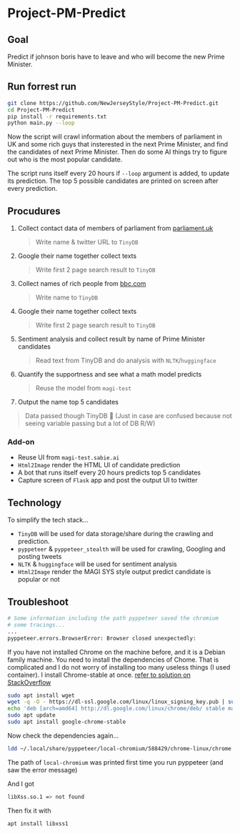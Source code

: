 # Project-PM-Predict

## Goal
Predict if johnson boris have to leave and who will become the new Prime Minister.

## Run forrest run
```bash
git clone https://github.com/NewJerseyStyle/Project-PM-Predict.git
cd Project-PM-Predict
pip install -r requirements.txt
python main.py --loop
```
Now the script will crawl information about the members of parliament in UK and some rich guys that insterested in the
next Prime Minister, and find the candidates of next Prime Minister.
Then do some AI things try to figure out who is the most popular candidate.

The script runs itself every 20 hours if `--loop` argument is added, to update its prediction.
The top 5 possible candidates are printed on screen after every prediction.

## Procudures
1. Collect contact data of members of parliament from [parliament.uk](https://members.parliament.uk/members/commons)
    > Write name & twitter URL to `TinyDB`
<!-- 2. Read Tweets of members of parliament about how they support the Prime Minister / potential candidates -->
<!--     > Write tweets to `TinyDB` -->
2. Google their name together collect texts
    > Write first 2 page search result to `TinyDB`
3. Collect names of rich people from [bbc.com](https://www.bbc.com/zhongwen/trad/uk-50713656)
    > Write name to `TinyDB`
4. Google their name together collect texts
    > Write first 2 page search result to `TinyDB`
5. Sentiment analysis and collect result by name of Prime Minister candidates
    > Read text from TinyDB and do analysis with `NLTK`/`huggingface`
6. Quantify the supportness and see what a math model predicts
    > Reuse the model from `magi-test`
7. Output the name top 5 candidates

> Data passed though TinyDB 👼 (Just in case are confused because not seeing variable passing but a lot of DB R/W)

### Add-on
- Reuse UI from `magi-test.sabie.ai`
- `Html2Image` render the HTML UI of candidate prediction
- A bot that runs itself every 20 hours predicts top 5 candidates
- Capture screen of `Flask` app and post the output UI to twitter

## Technology
To simplify the tech stack...
- `TinyDB` will be used for data storage/share during the crawling and prediction.
- `pyppeteer` & `pyppeteer_stealth` will be used for crawling, Googling and posting tweets
- `NLTK` & `huggingface` will be used for sentiment analysis
- `Html2Image` render the MAGI SYS style output predict candidate is popular or not

## Troubleshoot
```bash
# Some information including the path pyppeteer saved the chromium
# some tracings...
...
pyppeteer.errors.BrowserError: Browser closed unexpectedly:
```
If you have not installed Chrome on the machine before, and it is a Debian family machine.
You need to install the dependencies of Chome.
That is complicated and I do not worry of installing too many useless things (I used container).
I install Chrome-stable at once. [refer to solution on StackOverflow](https://stackoverflow.com/questions/57217924/pyppeteer-errors-browsererror-browser-closed-unexpectedly)
```bash
sudo apt install wget
wget -q -O - https://dl-ssl.google.com/linux/linux_signing_key.pub | sudo apt-key add -
echo 'deb [arch=amd64] http://dl.google.com/linux/chrome/deb/ stable main' | sudo tee /etc/apt/sources.list.d/google-chrome.list
sudo apt update 
sudo apt install google-chrome-stable
```

Now check the dependencies again...
```bash
ldd ~/.local/share/pyppeteer/local-chromium/588429/chrome-linux/chrome | grep 'not found'
```
The path of `local-chromium` was printed first time you run pyppeteer (and saw the error message)

And I got
```bash
libXss.so.1 => not found
```

Then fix it with
```bash
apt install libxss1
```
